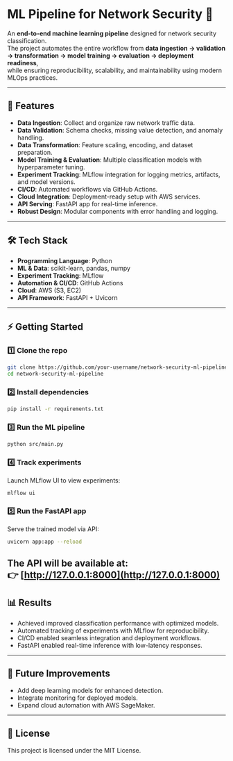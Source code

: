 # ML Pipeline for Network Security 🔐

An **end-to-end machine learning pipeline** designed for network security classification.  
The project automates the entire workflow from **data ingestion → validation → transformation → model training → evaluation → deployment readiness**,  
while ensuring reproducibility, scalability, and maintainability using modern MLOps practices.

---

## 🚀 Features
- **Data Ingestion**: Collect and organize raw network traffic data.
- **Data Validation**: Schema checks, missing value detection, and anomaly handling.
- **Data Transformation**: Feature scaling, encoding, and dataset preparation.
- **Model Training & Evaluation**: Multiple classification models with hyperparameter tuning.
- **Experiment Tracking**: MLflow integration for logging metrics, artifacts, and model versions.
- **CI/CD**: Automated workflows via GitHub Actions.
- **Cloud Integration**: Deployment-ready setup with AWS services.
- **API Serving**: FastAPI app for real-time inference.
- **Robust Design**: Modular components with error handling and logging.

---

## 🛠️ Tech Stack
- **Programming Language**: Python  
- **ML & Data**: scikit-learn, pandas, numpy  
- **Experiment Tracking**: MLflow  
- **Automation & CI/CD**: GitHub Actions  
- **Cloud**: AWS (S3, EC2)  
- **API Framework**: FastAPI + Uvicorn  

---

## ⚡ Getting Started

### 1️⃣ Clone the repo
```bash
git clone https://github.com/your-username/network-security-ml-pipeline.git
cd network-security-ml-pipeline
```

### 2️⃣ Install dependencies
```bash
pip install -r requirements.txt
```

### 3️⃣ Run the ML pipeline
```bash
python src/main.py
```

### 4️⃣ Track experiments
Launch MLflow UI to view experiments:
```bash
mlflow ui
```

### 5️⃣ Run the FastAPI app
Serve the trained model via API:
```bash
uvicorn app:app --reload
```

The API will be available at:  
👉 [http://127.0.0.1:8000](http://127.0.0.1:8000)
---

## 📊 Results
- Achieved improved classification performance with optimized models.  
- Automated tracking of experiments with MLflow for reproducibility.  
- CI/CD enabled seamless integration and deployment workflows.  
- FastAPI enabled real-time inference with low-latency responses.  

---

## 🔮 Future Improvements
- Add deep learning models for enhanced detection.
- Integrate monitoring for deployed models.
- Expand cloud automation with AWS SageMaker.

---

## 📜 License
This project is licensed under the MIT License.